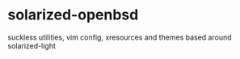 # solarized-openbsd
suckless utilities, vim config, xresources and themes based around solarized-light
